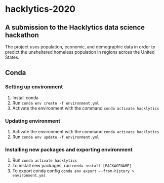# hacklytics-2020
## A submission to the Hacklytics data science hackathon
The project uses population, economic, and demographic data in order to predict the unsheltered homeless population in regions across the United States.

## Conda
### Setting up environment
1. Install conda
2. Run `conda env create -f environment.yml`
3. Activate the environment with the command `conda activate hacklytics`

### Updating environment
1. Activate the environment with the command `conda activate hacklytics`
2. Run `conda env update -f environment.yml`

### Installing new packages and exporting environment
1. Run `conda activate hacklytics`
2. To install new packages, run `conda install [PACKAGENAME]`
3. To export conda config `conda env export --from-history > environment.yml`
